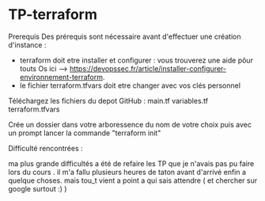 # TP-terraform


Prerequis
Des prérequis sont nécessaire avant d'effectuer une création d'instance :

- terraform doit etre installer et configurer : vous trouverez une aide pôur touts Os ici --> https://devopssec.fr/article/installer-configurer-environnement-terraform.
- le fichier terraform.tfvars doit etre changer avec vos clés personnel 


Téléchargez les fichiers du depot GitHub :
main.tf
variables.tf
terraform.tfvars

Crée un dossier dans votre arboressence du nom de votre choix 
puis avec un prompt lancer la commande "terraform init"


Difficulté rencontrées :

ma plus grande difficultés a été de refaire les TP que je n'avais pas pu faire lors du cours . 
il m'a fallu plusieurs heures de taton avant d'arrivé enfin a quelque choses.
mais tou_t vient a point a qui sais attendre ( et chercher sur google surtout :) ) 
